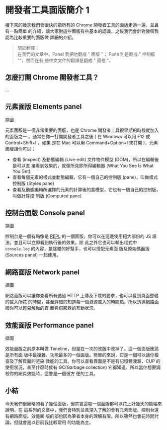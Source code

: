 # 開發者工具面版簡介 1

接下來的幾天我們會很快的把所有的 Chrome 開發者工具的面版走過一遍，並且有一點簡單
的介紹，讓大家對這些面版有些基本的認識，之後我們會針對幾個我認為比較重要的面版做
詳細的介紹。

> 關於翻譯：\
> 在我們的文章中，Panel 我把他翻成 " 面版 "； Pane 則是翻成 " 控制版 ""，然而在有
> 些中文文件的翻譯是翻成 " 窗格 "。

## 怎麼打開 Chrome 開發者工具？

...

## 元素面版 Elements panel

擷圖

元素面版是一個非常重要的面版，也是 Chrome 開發者工具很早期的時候就加入的面版之一
。通常在你一打開開發者工具之後 ( 在 Windows 可以用 F12 或 Control+Shift+I ，如果
是在 Mac 可以用 Command+Option+I 來打開 )，元素面版讓你可以：

* 查看 (inspect) 及動態編輯 (Live-edit) 文件物件模型 (DOM)，所以在編輯後是可以直
  接看到效果的，就像所見即所得編輯器 (What You See Is What You Get)
* 查看每個元素的樣式並動態編輯，它有一個自己的控制版 (pane)，叫做樣式控制版
  (Styles pane)
* 查看及動態編輯所選擇的元素的計算後的盒模型，它也有一個自己的控制版，叫做計算控
  制版 (Computed pane)

## 控制台面版 Console panel

擷圖

控制台是一個有點像是
[REPL](https://zh.wikipedia.org/wiki/%E8%AF%BB%E5%8F%96%EF%B9%A3%E6%B1%82%E5%80%BC%EF%B9%A3%E8%BE%93%E5%87%BA%E5%BE%AA%E7%8E%AF)
的一個面版，你可以在這邊使用絕大部份的 JS 語法，並且可以立即看到執行後的效果。除
此之外它也可以輸出程式中 `console.log` 的內容，是除錯的好幫手，也可以搭配元素面
版及原始碼面版 (Sources panel) 一起使用。

## 網路面版 Network panel

擷圖

網路面版可以讓你查看所有透過 HTTP 上傳及下載的要求，也可以看到頁面整體的載入所花
的時間，甚至詳細的知道每一個資源載入的時間點。所以透過網路面版你可以輕易解你的頁
面與伺服器的互動狀況。

## 效能面版 Performance panel

擷圖

效能面版之前原本叫做 Timeline，但是在一次的改版中改掉了。這一個面版應該是所有面
版中最複雜、功能最多的一個面版。簡單的來說，它是一個可以讓你檢查及了解頁面的渲染
效能的工具。你可以查看頁面是不是有記憶體洩漏，CUP 的使用狀況，甚至什麼時候有
GC(Garbage collection) 它都知道。所以當你想要調校你的網頁效能時，這會是一個很方
便的工具。

## 小結

今天我們很簡略的看了幾個面版，但其實這每一個面版都可以花上好幾天的篇幅來說明，在
這系列的文章中，我們會特別並且深入了解的會有元素面版、控制台還有網路面版。效能面
版的部份因為筆者本身的理解有限，所以雖然也會花時間討論，但就會是以目前我比較常用
的功能為主。
